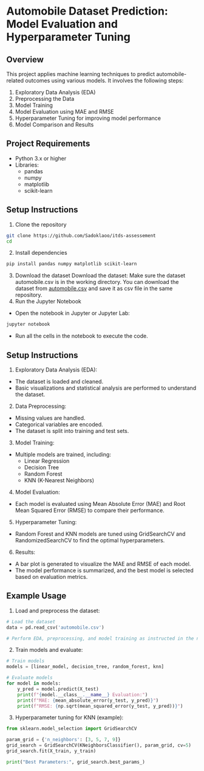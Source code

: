 # Automobile Dataset Prediction: Model Evaluation and Hyperparameter Tuning
## Overview
This project applies machine learning techniques to predict automobile-related outcomes using various models. It involves the following steps:

1. Exploratory Data Analysis (EDA)
2. Preprocessing the Data
3. Model Training
4. Model Evaluation using MAE and RMSE
5. Hyperparameter Tuning for improving model performance
6. Model Comparison and Results

## Project Requirements

- Python 3.x or higher
- Libraries:
  -  pandas
  -  numpy
  -  matplotlib
  -  scikit-learn

## Setup Instructions

1. Clone the repository
```bash
git clone https://github.com/Sadoklaoo/itds-assessement
cd
```
2. Install dependencies
```bash
pip install pandas numpy matplotlib scikit-learn
```
3. Download the dataset
Download the dataset: Make sure the dataset automobile.csv is in the working directory. You can download the dataset from [automobile.csv](https://archive.ics.uci.edu/static/public/10/data.csv) and save it as csv file in the same repository.
4. Run the Jupyter Notebook
- Open the notebook in Jupyter or Jupyter Lab:
```bash
jupyter notebook
```
- Run all the cells in the notebook to execute the code.
  

## Setup Instructions
1. Exploratory Data Analysis (EDA):
- The dataset is loaded and cleaned.
- Basic visualizations and statistical analysis are performed to understand the dataset.

2. Data Preprocessing:
- Missing values are handled.
- Categorical variables are encoded.
- The dataset is split into training and test sets.

3. Model Training:
- Multiple models are trained, including:
  - Linear Regression
  - Decision Tree
  - Random Forest
  - KNN (K-Nearest Neighbors)

4. Model Evaluation:
- Each model is evaluated using Mean Absolute Error (MAE) and Root Mean Squared Error (RMSE) to compare their performance.

5. Hyperparameter Tuning:
- Random Forest and KNN models are tuned using GridSearchCV and RandomizedSearchCV to find the optimal hyperparameters.

6. Results:
- A bar plot is generated to visualize the MAE and RMSE of each model.
- The model performance is summarized, and the best model is selected based on evaluation metrics.

## Example Usage

1. Load and preprocess the dataset:
```python
# Load the dataset
data = pd.read_csv('automobile.csv')

# Perform EDA, preprocessing, and model training as instructed in the notebook
```
2. Train models and evaluate:
```python
# Train models
models = [linear_model, decision_tree, random_forest, knn]

# Evaluate models
for model in models:
    y_pred = model.predict(X_test)
    print(f"{model.__class__.__name__} Evaluation:")
    print(f"MAE: {mean_absolute_error(y_test, y_pred)}")
    print(f"RMSE: {np.sqrt(mean_squared_error(y_test, y_pred))}")
```
3. Hyperparameter tuning for KNN (example):
```python
from sklearn.model_selection import GridSearchCV

param_grid = {'n_neighbors': [3, 5, 7, 9]}
grid_search = GridSearchCV(KNeighborsClassifier(), param_grid, cv=5)
grid_search.fit(X_train, y_train)

print("Best Parameters:", grid_search.best_params_)
```






